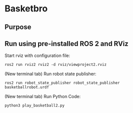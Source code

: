 # Basketbro
## Purpose

## Run using pre-installed ROS 2 and RViz
Start rviz with configuration file:
```
ros2 run rviz2 rviz2 -d rviz/viewproject2.rviz
```

(New terminal tab) Run robot state publisher:
```
ros2 run robot_state_publisher robot_state_publisher basketballrobot.urdf
```

(New terminal tab) Run Python Code:
```
python3 play_basketball2.py
```
